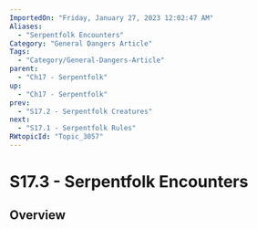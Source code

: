 ```yaml
---
ImportedOn: "Friday, January 27, 2023 12:02:47 AM"
Aliases:
  - "Serpentfolk Encounters"
Category: "General Dangers Article"
Tags:
  - "Category/General-Dangers-Article"
parent:
  - "Ch17 - Serpentfolk"
up:
  - "Ch17 - Serpentfolk"
prev:
  - "S17.2 - Serpentfolk Creatures"
next:
  - "S17.1 - Serpentfolk Rules"
RWtopicId: "Topic_3057"
---
```

# S17.3 - Serpentfolk Encounters
## Overview
